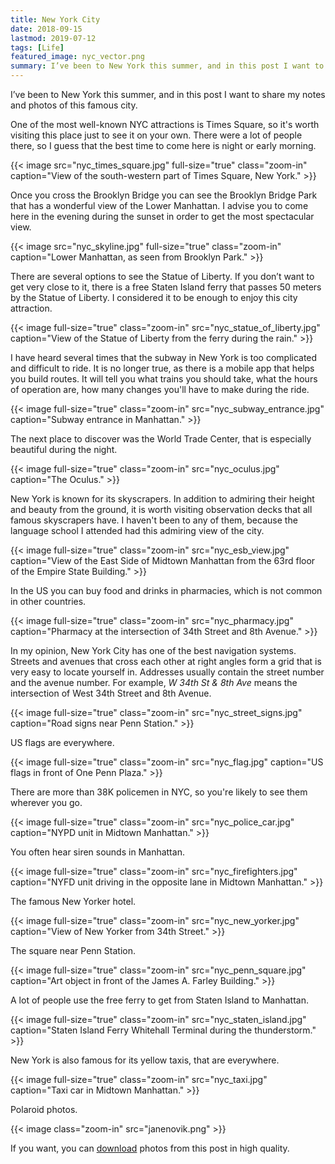 ```yaml
---
title: New York City
date: 2018-09-15
lastmod: 2019-07-12
tags: [Life]
featured_image: nyc_vector.png 
summary: I’ve been to New York this summer, and in this post I want to share my notes and photos of this famous city.
---
```


I’ve been to New York this summer, and in this post I want to share my notes and photos of this famous city. 

One of the most well-known NYC attractions is Times Square, so it's worth visiting this place just to see it on your own. There were a lot of people there, so I guess that the best time to come here is night or early morning.

{{< image src="nyc_times_square.jpg" full-size="true" class="zoom-in" caption="View of the south-western part of Times Square, New York." >}}

Once you cross the Brooklyn Bridge you can see the Brooklyn Bridge Park that has a wonderful view of the Lower Manhattan. I advise you to come here in the evening during the sunset in order to get the most spectacular view.

{{< image src="nyc_skyline.jpg" full-size="true" class="zoom-in" caption="Lower Manhattan, as seen from Brooklyn Park." >}}

There are several options to see the Statue of Liberty. If you don’t want to get very close to it, there is a free Staten Island ferry that passes 50 meters by the Statue of Liberty. I considered it to be enough to enjoy this city attraction.

{{< image full-size="true" class="zoom-in" src="nyc_statue_of_liberty.jpg" caption="View of the Statue of Liberty from the ferry during the rain." >}}

I have heard several times that the subway in New York is too complicated and difficult to ride. It is no longer true, as there is a mobile app that helps you build routes. It will tell you what trains you should take, what the hours of operation are, how many changes you'll have to make during the ride.

{{< image full-size="true" class="zoom-in" src="nyc_subway_entrance.jpg" caption="Subway entrance in Manhattan." >}}

The next place to discover was the World Trade Center, that is especially beautiful during the night.

{{< image full-size="true" class="zoom-in" src="nyc_oculus.jpg" caption="The Oculus." >}}

New York is known for its skyscrapers. In addition to admiring their height and beauty from the ground, it is worth visiting observation decks that all famous skyscrapers have. I haven't been to any of them, because the language school I attended had this admiring view of the city.

{{< image full-size="true" class="zoom-in" src="nyc_esb_view.jpg" caption="View of the East Side of Midtown Manhattan from the 63rd floor of the Empire State Building." >}}

In the US you can buy food and drinks in pharmacies, which is not common in other countries.

{{< image full-size="true" class="zoom-in" src="nyc_pharmacy.jpg" caption="Pharmacy at the intersection of 34th Street and 8th Avenue." >}}

In my opinion, New York City has one of the best navigation systems. Streets and avenues that cross each other at right angles form a grid that is very easy to locate yourself in. Addresses usually contain the street number and the avenue number. For example, _W 34th St & 8th Ave_ means the intersection of West 34th Street and 8th Avenue.

{{< image full-size="true" class="zoom-in" src="nyc_street_signs.jpg" caption="Road signs near Penn Station." >}}

US flags are everywhere.

{{< image full-size="true" class="zoom-in" src="nyc_flag.jpg" caption="US flags in front of One Penn Plaza." >}}

There are more than 38K policemen in NYC, so you're likely to see them wherever you go.

{{< image full-size="true" class="zoom-in" src="nyc_police_car.jpg" caption="NYPD unit in Midtown Manhattan." >}}

You often hear siren sounds in Manhattan.

{{< image full-size="true" class="zoom-in" src="nyc_firefighters.jpg" caption="NYFD unit driving in the opposite lane in Midtown Manhattan." >}}

The famous New Yorker hotel.

{{< image full-size="true" class="zoom-in" src="nyc_new_yorker.jpg" caption="View of New Yorker from 34th Street." >}}

The square near Penn Station.

{{< image full-size="true" class="zoom-in" src="nyc_penn_square.jpg" caption="Art object in front of the James A. Farley Building." >}}

A lot of people use the free ferry to get from Staten Island to Manhattan.

{{< image full-size="true" class="zoom-in" src="nyc_staten_island.jpg" caption="Staten Island Ferry Whitehall Terminal during the thunderstorm." >}}

New York is also famous for its yellow taxis, that are everywhere.

{{< image full-size="true" class="zoom-in" src="nyc_taxi.jpg" caption="Taxi car in Midtown Manhattan." >}}

Polaroid photos.

{{< image class="zoom-in" src="janenovik.png" >}}

If you want, you can [download](nyc_photos.7z) photos from this post in high quality.